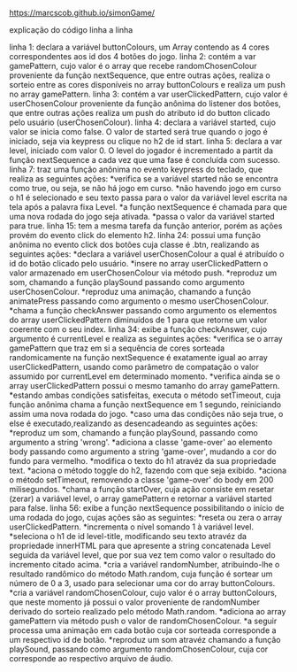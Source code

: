 https://marcscob.github.io/simonGame/

explicação do código linha a linha

linha 1: declara a variável buttonColours, um Array contendo as 4 cores correspondentes aos id dos 4 botões do jogo.
linha 2: contém a var gamePattern, cujo valor é o array que recebe randomChosenColour proveniente da função nextSequence, que entre outras ações, realiza o sorteio entre as cores disponíveis no array buttonColours e realiza um push no array gamePattern.
linha 3: contém a var userClickedPattern, cujo valor é userChosenColour proveniente da função anônima do listener dos botões, que entre outras ações realiza um push do atributo id do button clicado pelo usuário (userChosenColour).
linha 4: declara a variável started, cujo valor se inicia como false. O valor de started será true quando o jogo é iniciado, seja via keypress ou clique no h2 de id start.
linha 5: declara a var level, iniciado com valor 0. O level do jogador é incrementado a partit da função nextSequence a cada vez que uma fase é concluída com sucesso.
linha 7: traz uma função anônima no evento keypress do teclado, que realiza as seguintes ações:
    *verifica se a variável started não se encontra como true, ou seja, se não há jogo em curso.
    *não havendo jogo em curso o h1 é selecionado e seu texto passa para o valor da variável level escrita na tela após a palavra fixa Level.
    *a função nextSequence é chamada para que uma nova rodada do jogo seja ativada.
    *passa o valor da variável started para true.
linha 15: tem a mesma tarefa da função anterior, porém as ações provém do evento click do elemento h2.
linha 24: possui uma função anônima no evento click dos botões cuja classe é .btn, realizando as seguintes ações:
    *declara a variável userChosenColour a qual é atribuído o id do botão clicado pelo usuário.
    *insere no array userClickedPattern o valor armazenado em userChosenColour via método push.
    *reproduz um som, chamando a função playSound passando como argumento userChosenColour.
    *reproduz uma animação, chamando a função animatePress passando como argumento o mesmo userChosenColour.
    *chama a função checkAnswer passando como argumento os elementos do array userClickedPattern diminuídos de 1 para que retorne um valor coerente com o seu index.
linha 34: exibe a função checkAnswer, cujo argumento é currentLevel e realiza as seguintes ações:
    *verifica se o array gamePattern que traz em si a sequência de cores sorteada randomicamente na função nextSequence é exatamente igual ao array userClickedPattern, usando como parâmetro de compatação o valor assumido por currentLevel em determinado momento.
    *verifica ainda se o array userClickedPattern possui o mesmo tamanho do array gamePattern.
    *estando ambas condições satisfeitas, executa o método setTimeout, cuja função anônima chama a função nextSequence em 1 segundo, reiniciando assim uma nova rodada do jogo.
    *caso uma das condições não seja true, o else é executado,realizando as desencadeando as seguintes ações:
        *reproduz um som, chamando a função playSound, passando como argumento a string 'wrong'.
        *adiciona a classe 'game-over' ao elemento body passando como argumento a string 'game-over', mudando a cor do fundo para vermelho.
        *modifica o texto do h1 atravéz da sua propriedade text.
        *aciona o método toggle do h2, fazendo com que seja exibido.
        *aciona o método setTimeout, removendo a classe 'game-over' do body em 200 milisegundos.
        *chama a função startOver, cuja ação consiste em resetar (zerar) a variável level, o array gamePattern e retornar a variável started para false.
linha 56: exibe a função nextSequence possibilitando o início de uma rodada do jogo, cujas ações são as seguintes:
    *reseta ou zera o array userClickedPattern.
    *incrementa o nível somando 1 à variável level.
    *seleciona o h1 de id level-title, modificando seu texto atravéz da propriedade innerHTML para que apresente a string concatenada Level seguida da variável level, que por sua vez tem como valor o resultado do incremento citado acima.
    *cria a variável randomNumber, atribuindo-lhe o resultado randômico do método Math.random, cuja função é sortear um número de 0 a 3, usado para selecionar uma cor do array buttonColours.
    *cria a variável randomChosenColour, cujo valor é o array buttonColours, que neste momento já possui o valor proveniente de randomNumber derivado do sorteio realizado pelo método Math.random.
    *adiciona ao array gamePattern via método push o valor de randomChosenColour.
    *a seguir processa uma animação em cada botão cuja cor sorteada corresponde a um respectivo id de botão.
    *reproduz um som atravéz chamando a função playSound, passando como argumento randomChosenColour, cuja cor corresponde ao respectivo arquivo de áudio.
    
